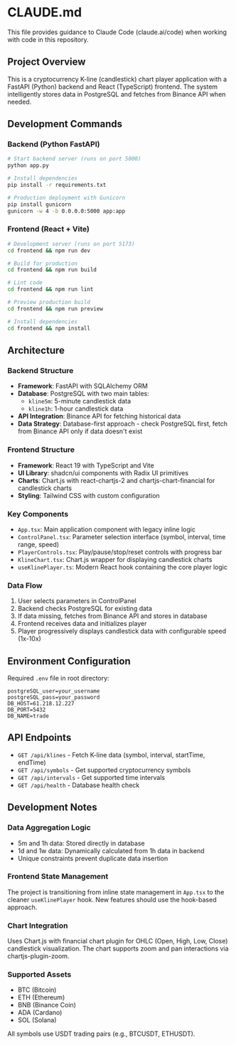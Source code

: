 # CLAUDE.md

This file provides guidance to Claude Code (claude.ai/code) when working with code in this repository.

## Project Overview

This is a cryptocurrency K-line (candlestick) chart player application with a FastAPI (Python) backend and React (TypeScript) frontend. The system intelligently stores data in PostgreSQL and fetches from Binance API when needed.

## Development Commands

### Backend (Python FastAPI)
```bash
# Start backend server (runs on port 5000)
python app.py

# Install dependencies
pip install -r requirements.txt

# Production deployment with Gunicorn
pip install gunicorn
gunicorn -w 4 -b 0.0.0.0:5000 app:app
```

### Frontend (React + Vite)
```bash
# Development server (runs on port 5173)
cd frontend && npm run dev

# Build for production
cd frontend && npm run build

# Lint code
cd frontend && npm run lint

# Preview production build
cd frontend && npm run preview

# Install dependencies
cd frontend && npm install
```

## Architecture

### Backend Structure
- **Framework**: FastAPI with SQLAlchemy ORM
- **Database**: PostgreSQL with two main tables:
  - `kline5m`: 5-minute candlestick data
  - `kline1h`: 1-hour candlestick data
- **API Integration**: Binance API for fetching historical data
- **Data Strategy**: Database-first approach - check PostgreSQL first, fetch from Binance API only if data doesn't exist

### Frontend Structure
- **Framework**: React 19 with TypeScript and Vite
- **UI Library**: shadcn/ui components with Radix UI primitives
- **Charts**: Chart.js with react-chartjs-2 and chartjs-chart-financial for candlestick charts
- **Styling**: Tailwind CSS with custom configuration

### Key Components
- `App.tsx`: Main application component with legacy inline logic
- `ControlPanel.tsx`: Parameter selection interface (symbol, interval, time range, speed)
- `PlayerControls.tsx`: Play/pause/stop/reset controls with progress bar
- `KlineChart.tsx`: Chart.js wrapper for displaying candlestick charts
- `useKlinePlayer.ts`: Modern React hook containing the core player logic

### Data Flow
1. User selects parameters in ControlPanel
2. Backend checks PostgreSQL for existing data
3. If data missing, fetches from Binance API and stores in database
4. Frontend receives data and initializes player
5. Player progressively displays candlestick data with configurable speed (1x-10x)

## Environment Configuration

Required `.env` file in root directory:
```env
postgreSQL_user=your_username
postgreSQL_pass=your_password
DB_HOST=61.218.12.227
DB_PORT=5432
DB_NAME=trade
```

## API Endpoints

- `GET /api/klines` - Fetch K-line data (symbol, interval, startTime, endTime)
- `GET /api/symbols` - Get supported cryptocurrency symbols
- `GET /api/intervals` - Get supported time intervals
- `GET /api/health` - Database health check

## Development Notes

### Data Aggregation Logic
- 5m and 1h data: Stored directly in database
- 1d and 1w data: Dynamically calculated from 1h data in backend
- Unique constraints prevent duplicate data insertion

### Frontend State Management
The project is transitioning from inline state management in `App.tsx` to the cleaner `useKlinePlayer` hook. New features should use the hook-based approach.

### Chart Integration
Uses Chart.js with financial chart plugin for OHLC (Open, High, Low, Close) candlestick visualization. The chart supports zoom and pan interactions via chartjs-plugin-zoom.

### Supported Assets
- BTC (Bitcoin)
- ETH (Ethereum)  
- BNB (Binance Coin)
- ADA (Cardano)
- SOL (Solana)

All symbols use USDT trading pairs (e.g., BTCUSDT, ETHUSDT).